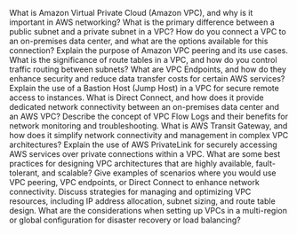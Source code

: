 What is Amazon Virtual Private Cloud (Amazon VPC), and why is it important in AWS networking?
  What is the primary difference between a public subnet and a private subnet in a VPC?
  How do you connect a VPC to an on-premises data center, and what are the options available for this connection?
  Explain the purpose of Amazon VPC peering and its use cases.
  What is the significance of route tables in a VPC, and how do you control traffic routing between subnets?
  What are VPC Endpoints, and how do they enhance security and reduce data transfer costs for certain AWS services?
  Explain the use of a Bastion Host (Jump Host) in a VPC for secure remote access to instances.
  What is Direct Connect, and how does it provide dedicated network connectivity between an on-premises data center and an AWS VPC?
  Describe the concept of VPC Flow Logs and their benefits for network monitoring and troubleshooting.
  What is AWS Transit Gateway, and how does it simplify network connectivity and management in complex VPC architectures?
  Explain the use of AWS PrivateLink for securely accessing AWS services over private connections within a VPC.
  What are some best practices for designing VPC architectures that are highly available, fault-tolerant, and scalable?
  Give examples of scenarios where you would use VPC peering, VPC endpoints, or Direct Connect to enhance network connectivity.
  Discuss strategies for managing and optimizing VPC resources, including IP address allocation, subnet sizing, and route table design.
  What are the considerations when setting up VPCs in a multi-region or global configuration for disaster recovery or load balancing?
